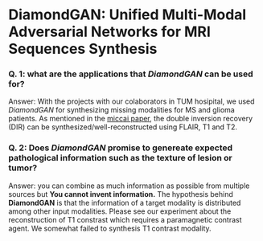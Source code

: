 # DiamondGAN: Unified Multi-Modal Adversarial Networks for MRI Sequences Synthesis
### Q. 1: what are the applications that *DiamondGAN* can be used for? 
Answer: With the projects with our colaborators in TUM hosipital, we used *DiamondGAN* for synthesizing missing modalities for MS and glioma patients. As mentioned in the  [miccai paper](https://arxiv.org/abs/1904.12894), the double inversion recovery (DIR) can be synthesized/well-reconstructed using FLAIR, T1 and T2. 
### Q. 2: Does *DiamondGAN* promise to genereate expected pathological information such as the texture of lesion or tumor? 
Answer: you can combine as much information as possible from multiple sources but **You cannot invent information.**  The hypothesis behind **DiamondGAN** is that the information of a target modality is distributed among other input modalities. Please see our experiment about the reconstruction of T1 constrast which requires a paramagnetic contrast agent. We somewhat failed to synthesis T1 contrast modality.
